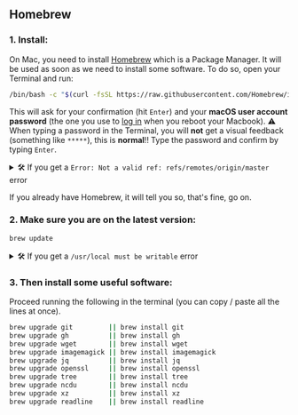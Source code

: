 ## Homebrew
### 1. Install:
On Mac, you need to install [Homebrew](http://brew.sh/) which is a Package Manager.
It will be used as soon as we need to install some software.
To do so, open your Terminal and run:

```bash
/bin/bash -c "$(curl -fsSL https://raw.githubusercontent.com/Homebrew/install/HEAD/install.sh)"
```

This will ask for your confirmation (hit `Enter`) and your **macOS user account password** (the one you use to [log in](https://support.apple.com/en-gb/HT202860) when you reboot your Macbook).
:warning: When typing a password in the Terminal, you will **not** get a visual feedback (something like `*****`), this is **normal**!! Type the password and confirm by typing `Enter`.

<details>
  <summary>🛠 If you get a <code>Error: Not a valid ref: refs/remotes/origin/master</code> error</summary>


The full error would be:

``` bash
Error: Not a valid ref: refs/remotes/origin/master :
fatal: ambiguous argument 'refs/remotes/origin/master': unknown revision or path not in the working tree.
```

Run the following commands to solve it:

``` bash
rm -fr $(brew --repo homebrew/core)  # because you can't `brew untap homebrew/core`
brew tap homebrew/core
```

</details>

If you already have Homebrew, it will tell you so, that's fine, go on.

### 2. Make sure you are on the latest version:

```bash
brew update
```

<details>
  <summary>🛠 If you get a <code>/usr/local must be writable</code> error</summary>

Just run this:

``` bash
sudo chown -R $USER:admin /usr/local
brew update
```

</details>

### 3. Then install some useful software:

Proceed running the following in the terminal (you can copy / paste all the lines at once).

```bash
brew upgrade git         || brew install git
brew upgrade gh          || brew install gh
brew upgrade wget        || brew install wget
brew upgrade imagemagick || brew install imagemagick
brew upgrade jq          || brew install jq
brew upgrade openssl     || brew install openssl
brew upgrade tree        || brew install tree
brew upgrade ncdu        || brew install ncdu
brew upgrade xz          || brew install xz
brew upgrade readline    || brew install readline
```
